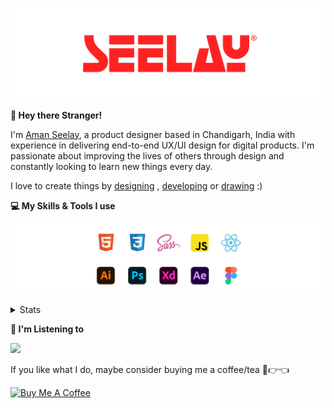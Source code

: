 [![banner](./images/seelay.svg)](https://www.seelay.in)

**👋 Hey there Stranger!**

I'm [Aman Seelay](https://www.seelay.in), a product designer based in Chandigarh, India with experience in delivering end-to-end UX/UI design for digital products. I'm passionate about improving the lives of others through design and constantly looking to learn new things every day.

I love to create things by [designing](https://www.seelay.in/#work) , [developing](https://www.seelay.in/#projects) or [drawing](https://art.seelay.in) :)

**💻 My Skills & Tools I use**

[![banner](./images/skills&tools.svg)](https://www.seelay.in/about)

<details>
  <summary>Stats</summary>

---

<!--START_SECTION:waka-->
![Profile Views](http://img.shields.io/badge/Profile%20Views-19-blue)

**🐱 My GitHub Data** 

> 📦 614.7 kB Used in GitHub's Storage 
 > 
> 🏆 726 Contributions in the Year 2023
 > 
> 💼 Opted to Hire
 > 
> 📜 1 Public Repository 
 > 
> 🔑 43 Private Repository 
 > 
**I'm a Night 🦉** 

```text
🌞 Morning                310 commits         ████░░░░░░░░░░░░░░░░░░░░░   16.75 % 
🌆 Daytime                298 commits         ████░░░░░░░░░░░░░░░░░░░░░   16.10 % 
🌃 Evening                577 commits         ████████░░░░░░░░░░░░░░░░░   31.17 % 
🌙 Night                  666 commits         █████████░░░░░░░░░░░░░░░░   35.98 % 
```
📅 **I'm Most Productive on Sunday** 

```text
Monday                   229 commits         ███░░░░░░░░░░░░░░░░░░░░░░   12.37 % 
Tuesday                  295 commits         ████░░░░░░░░░░░░░░░░░░░░░   15.94 % 
Wednesday                160 commits         ██░░░░░░░░░░░░░░░░░░░░░░░   08.64 % 
Thursday                 325 commits         ████░░░░░░░░░░░░░░░░░░░░░   17.56 % 
Friday                   211 commits         ███░░░░░░░░░░░░░░░░░░░░░░   11.40 % 
Saturday                 292 commits         ████░░░░░░░░░░░░░░░░░░░░░   15.78 % 
Sunday                   339 commits         █████░░░░░░░░░░░░░░░░░░░░   18.31 % 
```


📊 **This Week I Spent My Time On** 

```text
🕑︎ Time Zone: Asia/Kolkata

💬 Programming Languages: 
Other                    5 hrs 10 mins       ██████████████████░░░░░░░   70.82 % 
JavaScript               58 mins             ███░░░░░░░░░░░░░░░░░░░░░░   13.34 % 
SCSS                     32 mins             ██░░░░░░░░░░░░░░░░░░░░░░░   07.52 % 
TypeScript               20 mins             █░░░░░░░░░░░░░░░░░░░░░░░░   04.56 % 
JSON                     9 mins              █░░░░░░░░░░░░░░░░░░░░░░░░   02.05 % 

🔥 Editors: 
Chrome                   3 hrs 26 mins       ████████████░░░░░░░░░░░░░   47.20 % 
VS Code                  2 hrs 7 mins        ███████░░░░░░░░░░░░░░░░░░   29.18 % 
Edge                     1 hr 43 mins        ██████░░░░░░░░░░░░░░░░░░░   23.63 % 

💻 Operating System: 
Windows                  7 hrs 18 mins       █████████████████████████   100.00 % 
```

**I Mostly Code in JavaScript** 

```text
JavaScript               28 repos            ████████████████░░░░░░░░░   62.22 % 
TypeScript               13 repos            ███████░░░░░░░░░░░░░░░░░░   28.89 % 
Java                     3 repos             ██░░░░░░░░░░░░░░░░░░░░░░░   06.67 % 
HTML                     1 repo              █░░░░░░░░░░░░░░░░░░░░░░░░   02.22 % 
```




 Last Updated on 19/12/2023 06:39:06 UTC
<!--END_SECTION:waka-->

---

 </details>

**🎵 I'm Listening to**

<object data="https://now-play.vercel.app/api/generate?uid=7a17a86e-d6b7-43b5-8d9c-1d6dae42a779" >

  <img src="https://now-play.vercel.app/api/generate?uid=7a17a86e-d6b7-43b5-8d9c-1d6dae42a779" />

</object>

If you like what I do, maybe consider buying me a coffee/tea 🥺👉👈

<a href="https://www.buymeacoffee.com/seelay" target="_blank"><img src="https://cdn.buymeacoffee.com/buttons/v2/default-red.png" alt="Buy Me A Coffee" width="150" ></a>
